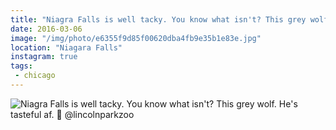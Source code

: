 ```yaml
---
title: "Niagra Falls is well tacky. You know what isn't? This grey wolf. He's tasteful af. 🐶 @lincolnparkzoo"
date: 2016-03-06
image: "/img/photo/e6355f9d85f00620dba4fb9e35b1e83e.jpg"
location: "Niagara Falls"
instagram: true
tags:
 - chicago
---
```


![Niagra Falls is well tacky. You know what isn't? This grey wolf. He's tasteful af. 🐶 @lincolnparkzoo](/img/photo/e6355f9d85f00620dba4fb9e35b1e83e.jpg)
